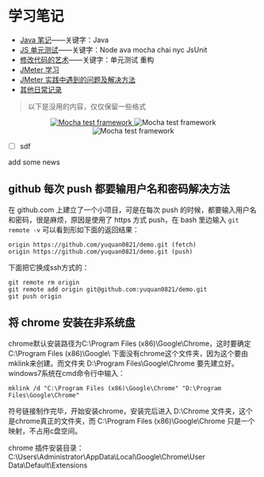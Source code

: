 # 学习笔记
* [Java 笔记](https://github.com/jlhxxxx/JSTest-study-tag/blob/master/Java%E7%AC%94%E8%AE%B0.md)——关键字：Java
* [JS 单元测试](https://github.com/jlhxxxx/JSTest-study-tag/blob/master/JS%20%E5%8D%95%E5%85%83%E6%B5%8B%E8%AF%95.md)——关键字：Node ava mocha chai nyc JsUnit
* [修改代码的艺术](https://github.com/jlhxxxx/JSTest-study-tag/blob/master/%E4%BF%AE%E6%94%B9%E4%BB%A3%E7%A0%81%E7%9A%84%E8%89%BA%E6%9C%AF-Working%20Effectively%20with%20Legacy%20Code-Michael%20C.%20Feathers.md)——关键字：单元测试 重构
* [JMeter 学习](https://github.com/jlhxxxx/JSTest-study-tag/blob/master/JMeter%E5%AD%A6%E4%B9%A0.md)
* [JMeter 实践中遇到的问题及解决方法](https://github.com/jlhxxxx/JSTest-study-tag/blob/master/JMeter%E5%AE%9E%E8%B7%B5%E4%B8%AD%E9%81%87%E5%88%B0%E7%9A%84%E9%97%AE%E9%A2%98%E5%8F%8A%E8%A7%A3%E5%86%B3%E6%96%B9%E6%B3%95.md)
* [其他日常记录](https://github.com/jlhxxxx/JSTest-study-tag/blob/master/%E5%85%B6%E4%BB%96%E6%97%A5%E5%B8%B8%E8%AE%B0%E5%BD%95.md)

> 以下是没用的内容，仅仅保留一些格式

<p align="center">
  <a href="https://www.baidu.com">
    <img src="https://cldup.com/xFVFxOioAU.svg" alt="Mocha test framework"/>
  </a>
    <img src="https://cldup.com/xFVFxOioAU.svg" alt="Mocha test framework"/>
  <br>
    <img src="https://cldup.com/xFVFxOioAU.svg" alt="Mocha test framework"/>
</p>

- [ ] sdf

add some news

## github 每次 push 都要输用户名和密码解决方法

在 github.com 上建立了一个小项目，可是在每次 push 的时候，都要输入用户名和密码，很是麻烦，原因是使用了 https 方式 push，在 bash 里边输入 `git remote -v` 可以看到形如下面的返回结果：

    origin https://github.com/yuquan0821/demo.git (fetch)
    origin https://github.com/yuquan0821/demo.git (push)

下面把它换成ssh方式的：

    git remote rm origin
    git remote add origin git@github.com:yuquan0821/demo.git
    git push origin 

## 将 chrome 安装在非系统盘

chrome默认安装路径为C:\Program Files (x86)\Google\Chrome，这时要确定 C:\Program Files (x86)\Google\ 下面没有chrome这个文件夹，因为这个要由mklink来创建。而文件夹 D:\Program Files\Google\Chrome 要先建立好。
windows7系统在cmd命令行中输入：

    mklink /d "C:\Program Files (x86)\Google\Chrome" "D:\Program Files\Google\Chrome"

符号链接制作完毕，开始安装chrome，安装完后进入 D:\Chrome 文件夹，这个是chrome真正的文件夹，而 C:\Program Files (x86)\Google\Chrome 只是一个映射，不占用c盘空间。

chrome 插件安装目录：C:\Users\Administrator\AppData\Local\Google\Chrome\User Data\Default\Extensions
